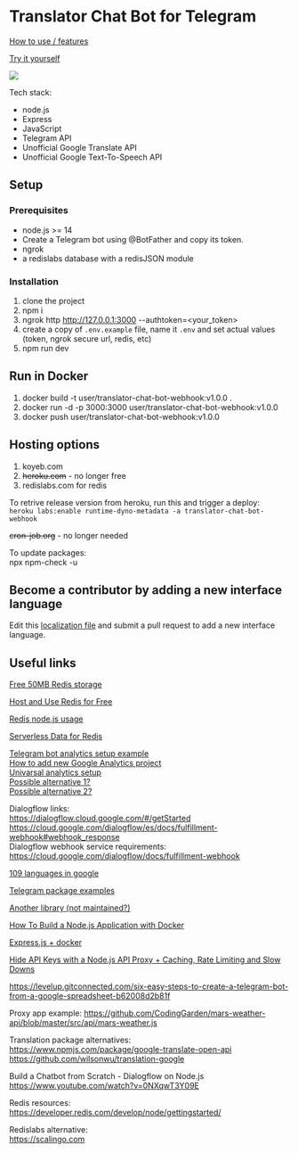 # Translator Chat Bot for Telegram 

[How to use / features](https://translator-chat-bot-webhook.herokuapp.com/?start=github)

[Try it yourself](https://t.me/ProTranslatorBot?start=github)

<img src="https://dl.dropboxusercontent.com/s/w678m7husoevwt8/1.png">

Tech stack:
- node.js
- Express
- JavaScript
- Telegram API
- Unofficial Google Translate API
- Unofficial Google Text-To-Speech API

## Setup

### Prerequisites
- node.js >= 14
- Create a Telegram bot using @BotFather and copy its token.
- ngrok
- a redislabs database with a redisJSON module

### Installation
1. clone the project
1. npm i
1. ngrok http http://127.0.0.1:3000 --authtoken=<your_token>
1. create a copy of `.env.example` file, name it `.env` and set actual values (token, ngrok secure url, redis, etc)
1. npm run dev

## Run in Docker
1. docker build -t user/translator-chat-bot-webhook:v1.0.0 .
1. docker run -d -p 3000:3000 user/translator-chat-bot-webhook:v1.0.0
1. docker push user/translator-chat-bot-webhook:v1.0.0

## Hosting options
1. koyeb.com
1. ~~heroku.com~~ - no longer free
1. redislabs.com for redis

To retrive release version from heroku, run this and trigger a deploy:  
```heroku labs:enable runtime-dyno-metadata -a translator-chat-bot-webhook```

~~cron-job.org~~ - no longer needed

To update packages:  
npx npm-check -u

## Become a contributor by adding a new interface language
Edit this [localization file](https://github.com/makarsky/translator-chat-bot-webhook/blob/master/src/localization/i18n.js) and submit a pull request to add a new interface language.

## Useful links

[Free 50MB Redis storage](https://app.redislabs.com)

[Host and Use Redis for Free](https://dev.to/ramko9999/host-and-use-redis-for-free-51if)

[Redis node.js usage](https://www.youtube.com/watch?v=DOIWQddRD5M)

[Serverless Data for Redis](https://upstash.com/#section-pricing)

[Telegram bot analytics setup example](https://habr.com/ru/post/442610/)  
[How to add new Google Analytics project](https://support.google.com/analytics/answer/6132368)  
[Univarsal analytics setup](https://support.google.com/analytics/answer/10269537?hl=en)  
[Possible alternative 1?](https://getanalytics.io/)  
[Possible alternative 2?](https://cloud.google.com/appengine/docs/flexible/nodejs/integrating-with-analytics)

Dialogflow links:  
https://dialogflow.cloud.google.com/#/getStarted  
https://cloud.google.com/dialogflow/es/docs/fulfillment-webhook#webhook_response  
Dialogflow webhook service requirements:  
https://cloud.google.com/dialogflow/docs/fulfillment-webhook

[109 languages in google](https://cloud.google.com/translate/docs/languages)

[Telegram package examples](https://github.com/yagop/node-telegram-bot-api/blob/master/doc/tutorials.md)

[Another library (not maintained?)](https://github.com/arcturial/telegrambot)






[How To Build a Node.js Application with Docker](https://www.digitalocean.com/community/tutorials/how-to-build-a-node-js-application-with-docker-quickstart)

[Express.js + docker](https://nodejs.org/de/docs/guides/nodejs-docker-webapp/)

[Hide API Keys with a Node.js API Proxy + Caching, Rate Limiting and Slow Downs](https://www.youtube.com/watch?v=nCWE6eonL7k)

https://levelup.gitconnected.com/six-easy-steps-to-create-a-telegram-bot-from-a-google-spreadsheet-b62008d2b81f

Proxy app example:
https://github.com/CodingGarden/mars-weather-api/blob/master/src/api/mars-weather.js



Translation package alternatives:  
https://www.npmjs.com/package/google-translate-open-api  
https://github.com/wilsonwu/translation-google

Build a Chatbot from Scratch - Dialogflow on Node.js  
https://www.youtube.com/watch?v=0NXqwT3Y09E

Redis resources:  
https://developer.redis.com/develop/node/gettingstarted/

Redislabs alternative:  
https://scalingo.com
